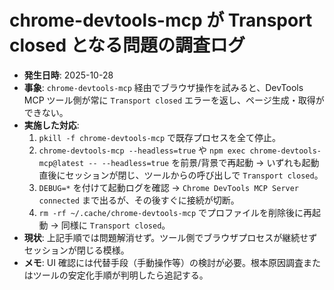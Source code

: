 # chrome-devtools-mcp が Transport closed となる問題の調査ログ

- **発生日時**: 2025-10-28
- **事象**: `chrome-devtools-mcp` 経由でブラウザ操作を試みると、DevTools MCP ツール側が常に `Transport closed` エラーを返し、ページ生成・取得ができない。
- **実施した対応**:
  1. `pkill -f chrome-devtools-mcp` で既存プロセスを全て停止。
  2. `chrome-devtools-mcp --headless=true` や `npm exec chrome-devtools-mcp@latest -- --headless=true` を前景/背景で再起動 → いずれも起動直後にセッションが閉じ、ツールからの呼び出しで `Transport closed`。
  3. `DEBUG=*` を付けて起動ログを確認 → `Chrome DevTools MCP Server connected` まで出るが、その後すぐに接続が切断。
  4. `rm -rf ~/.cache/chrome-devtools-mcp` でプロファイルを削除後に再起動 → 同様に `Transport closed`。
- **現状**: 上記手順では問題解消せず。ツール側でブラウザプロセスが継続せずセッションが閉じる模様。
- **メモ**: UI 確認には代替手段（手動操作等）の検討が必要。根本原因調査またはツールの安定化手順が判明したら追記する。
